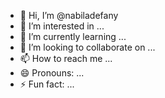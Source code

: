 - 👋 Hi, I’m @nabiladefany
- 👀 I’m interested in ...
- 🌱 I’m currently learning ...
- 💞️ I’m looking to collaborate on ...
- 📫 How to reach me ...
- 😄 Pronouns: ...
- ⚡ Fun fact: ...

<!---
nabiladefany/nabiladefany is a ✨ special ✨ repository because its `README.md` (this file) appears on your GitHub profile.
You can click the Preview link to take a look at your changes.
--->

